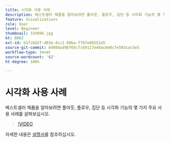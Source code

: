 ```yaml
---
title: 시각화 사용 사례
description: 베스트셀러 제품을 알아보려면 폴아웃, 플로우, 집단 등 시각화 기능의 몇 가지 주요 사용 사례를 살펴보십시오.
feature: Visualizations
role: User
level: Beginner
thumbnail: 334096.jpg
kt: 8062
exl-id: b1fcbd2f-d03e-4cc1-80ba-f76fe66551e5
source-git-commit: 84984ad9bf65cfc69117e40ac0e0cfe503cac5e5
workflow-type: tm+mt
source-wordcount: '62'
ht-degree: 100%

---
```


# 시각화 사용 사례

베스트셀러 제품을 알아보려면 폴아웃, 플로우, 집단 등 시각화 기능의 몇 가지 주요 사용 사례를 살펴보십시오.

>[!VIDEO](https://video.tv.adobe.com/v/334096/?quality=12&learn=on)

자세한 내용은 [설명서](https://experienceleague.adobe.com/docs/data-workbench/using/dashboard/visualizations/visualization-types/c-visualization-types.html?lang=ko)를 참조하십시오.
